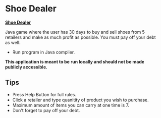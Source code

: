 Shoe Dealer
============

<a href="https://github.com/haytherecharlie/ShoeDealer/archive/master.zip">
	<b>Shoe Dealer</b></a>

Java game where the user has 30 days to buy and sell shoes from 5 retailers 
and make as much profit as possible. You must pay off your debt as well. 

- Run program in Java complier. 

<b>This application is meant to be run locally and should not be made publicly accessible.</b>

Tips
----
- Press Help Button for full rules. 
- Click a retailer and type quanitity of product you wish to purchase. 
- Maximum amount of items you can carry at one time is 7.
- Don't forget to pay off your debt. 